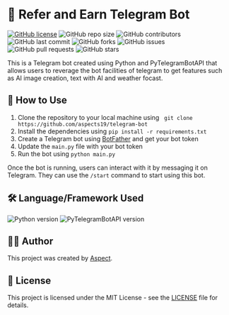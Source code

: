# 🔗 Refer and Earn Telegram Bot

[![GitHub license](https://img.shields.io/badge/license-MIT-blue.svg)](https://github.com/aspects19/telebot/blob/main/LICENSE)
![GitHub repo size](https://img.shields.io/github/repo-size/aspects19/telebot)
![GitHub contributors](https://img.shields.io/github/contributors/aspects19/telebot)
![GitHub last commit](https://img.shields.io/github/last-commit/aspects19/telebot)
![GitHub forks](https://img.shields.io/github/forks/aspects19/telebot)
![GitHub issues](https://img.shields.io/github/issues-raw/aspects19/telebot)
![GitHub pull requests](https://img.shields.io/github/issues-pr/aspects19/telebot)
![GitHub stars](https://img.shields.io/github/stars/aspects19/telebot)


This is a Telegram bot created using Python and PyTelegramBotAPI that allows users to reverage the bot facilities of telegram to get features such as AI image creation, text with AI and weather focast.

## 🚀 How to Use

1. Clone the repository to your local machine using ` git clone https://github.com/aspects19/telegram-bot`
2. Install the dependencies using `pip install -r requirements.txt`
3. Create a Telegram bot using [BotFather](https://core.telegram.org/bots#6-botfather) and get your bot token
4. Update the `main.py` file with your bot token
5. Run the bot using `python main.py`

Once the bot is running, users can interact with it by messaging it on Telegram. They can use the `/start` command to start using this bot.

## 🛠️ Language/Framework Used

![Python version](https://img.shields.io/badge/python-3.9-blue)
![PyTelegramBotAPI version](https://img.shields.io/badge/PyTelegramBotAPI-3.8.2-green)


## 👨‍💻 Author

This project was created by [Aspect](https://github.com/aspects19).

## 📝 License

This project is licensed under the MIT License - see the [LICENSE](LICENSE) file for details.
